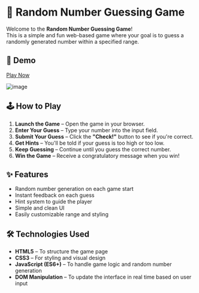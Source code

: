 # 🎲 Random Number Guessing Game

Welcome to the **Random Number Guessing Game**!  
This is a simple and fun web-based game where your goal is to guess a randomly generated number within a specified range.

## 🔗 Demo

[Play Now](https://lliashko.github.io/Guess-my-number/)

![image](https://github.com/user-attachments/assets/e925baeb-271b-4aad-885e-79738a5b4177)

## 🕹️ How to Play

1. **Launch the Game** – Open the game in your browser.
2. **Enter Your Guess** – Type your number into the input field.
3. **Submit Your Guess** – Click the **"Check!"** button to see if you're correct.
4. **Get Hints** – You'll be told if your guess is too high or too low.
5. **Keep Guessing** – Continue until you guess the correct number.
6. **Win the Game** – Receive a congratulatory message when you win!

## ✨ Features

- Random number generation on each game start
- Instant feedback on each guess
- Hint system to guide the player
- Simple and clean UI
- Easily customizable range and styling

## 🛠️ Technologies Used

- **HTML5** – To structure the game page
- **CSS3** – For styling and visual design
- **JavaScript (ES6+)** – To handle game logic and random number generation
- **DOM Manipulation** – To update the interface in real time based on user input
